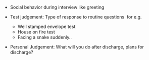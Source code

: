 - Social behavior during interview like greeting
- Test judgement: Type of response to routine questions  for e.g.
	- Well stamped envelope test
	- House on fire test
	- Facing a snake suddenly..

- Personal Judgement: What will you do after discharge, plans for discharge? 
